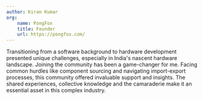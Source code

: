 ```yaml
---
author: Kiran Kumar
org:
    name: PongFox
    title: Founder
    url: https://pongfox.com/
---
```

Transitioning from a software background to hardware development presented unique challenges, especially in India's nascent hardware landscape. Joining the community has been a game-changer for me. Facing common hurdles like component sourcing and navigating import-export processes, this community offered invaluable support and insights. The shared experiences, collective knowledge and the camaraderie make it an essential asset in this complex industry.